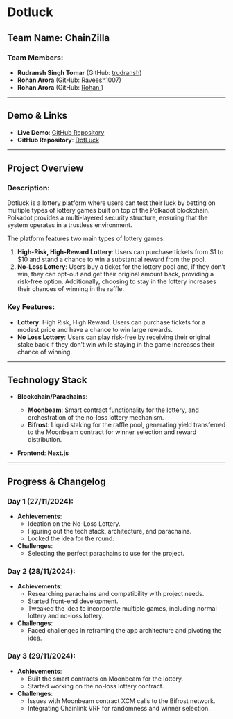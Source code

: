 # Dotluck

## Team Name: ChainZilla

### Team Members:
- **Rudransh Singh Tomar** (GitHub: [trudransh](https://github.com/trudransh))
- **Rohan Arora** (GitHub: [Raveesh1007](https://github.com/Raveesh1007))
- **Rohan Arora** (GitHub: [Rohan ](https://github.com/Rohanarora17))

---

## Demo & Links
- **Live Demo**: [GitHub Repository](https://github.com/trudransh/DotLuck)
- **GitHub Repository**: [DotLuck](https://github.com/trudransh/DotLuck)

---

## Project Overview

### Description:
Dotluck is a lottery platform where users can test their luck by betting on multiple types of lottery games built on top of the Polkadot blockchain. Polkadot provides a multi-layered security structure, ensuring that the system operates in a trustless environment. 

The platform features two main types of lottery games:
1. **High-Risk, High-Reward Lottery**: Users can purchase tickets from $1 to $10 and stand a chance to win a substantial reward from the pool.
2. **No-Loss Lottery**: Users buy a ticket for the lottery pool and, if they don’t win, they can opt-out and get their original amount back, providing a risk-free option. Additionally, choosing to stay in the lottery increases their chances of winning in the raffle.

### Key Features:
- **Lottery**: High Risk, High Reward. Users can purchase tickets for a modest price and have a chance to win large rewards.
- **No Loss Lottery**: Users can play risk-free by receiving their original stake back if they don’t win while staying in the game increases their chance of winning.

---

## Technology Stack

- **Blockchain/Parachains**:
  - **Moonbeam**: Smart contract functionality for the lottery, and orchestration of the no-loss lottery mechanism.
  - **Bifrost**: Liquid staking for the raffle pool, generating yield transferred to the Moonbeam contract for winner selection and reward distribution.

- **Frontend**: **Next.js**

---

## Progress & Changelog

### Day 1 (27/11/2024):
- **Achievements**: 
  - Ideation on the No-Loss Lottery.
  - Figuring out the tech stack, architecture, and parachains.
  - Locked the idea for the round.
- **Challenges**: 
  - Selecting the perfect parachains to use for the project.

### Day 2 (28/11/2024):
- **Achievements**:
  - Researching parachains and compatibility with project needs.
  - Started front-end development.
  - Tweaked the idea to incorporate multiple games, including normal lottery and no-loss lottery.
- **Challenges**:
  - Faced challenges in reframing the app architecture and pivoting the idea.

### Day 3 (29/11/2024):
- **Achievements**:
  - Built the smart contracts on Moonbeam for the lottery.
  - Started working on the no-loss lottery contract.
- **Challenges**:
  - Issues with Moonbeam contract XCM calls to the Bifrost network.
  - Integrating Chainlink VRF for randomness and winner selection.
